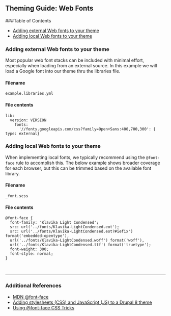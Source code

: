 ## Theming Guide: Web Fonts

###Table of Contents
- <a href="#cdnfonts">Adding external Web fonts to your theme</a>
- <a href="#localfonts">Adding local Web fonts to your theme</a>


<!-- -------------------------- -->

<a name="cdnfonts"></a>
### Adding external Web fonts to your theme 
Most popular web font stacks can be included with minimal effort, especially when loading from an external source. In this example we will load a Google font into our theme thru the libraries file. 

#### Filename
`example.libraries.yml`

#### File contents
```
lib:
  version: VERSION
    fonts:
      '//fonts.googleapis.com/css?family=Open+Sans:400,700,300': { type: external}
```

<!-- -------------------------- -->


<a name="localfonts"></a>
### Adding local Web fonts to your theme 

When implementing local fonts, we typically recommend using the `@font-face` rule to accomplish this. The below example shows broader coverage for each browser, but this can be trimmed based on the available font library. 

#### Filename
`_font.scss`

#### File contents
```
@font-face {
  font-family: 'Klavika Light Condensed';
  src: url('../fonts/Klavika-LightCondensed.eot');
  src: url('../fonts/Klavika-LightCondensed.eot?#iefix') format('embedded-opentype'),
  url('../fonts/Klavika-LightCondensed.woff') format('woff'),
  url('../fonts/Klavika-LightCondensed.ttf') format('truetype');
  font-weight: 300;
  font-style: normal;
}
```

<!-- -------------------------- -->



<br><hr>

### Additional References
- <a href="https://developer.mozilla.org/en-US/docs/Web/CSS/@font-face">MDN @font-face</a>
- <a href="https://www.drupal.org/docs/8/theming-drupal-8/adding-stylesheets-css-and-javascript-js-to-a-drupal-8-theme">Adding stylesheets (CSS) and JavaScript (JS) to a Drupal 8 theme</a>
- <a href="https://www.drupal.org/docs/8/theming">Using @font-face CSS Tricks</a>
